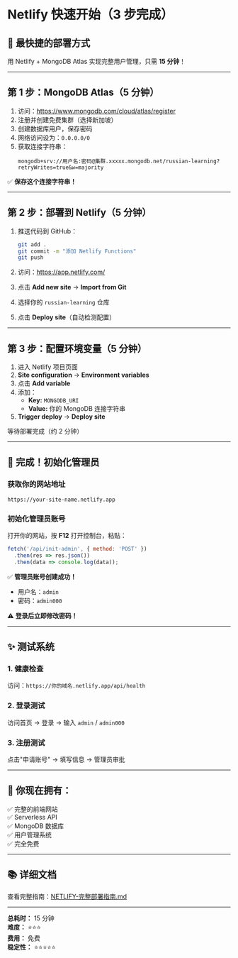 # Netlify 快速开始（3 步完成）

## 🚀 最快捷的部署方式

用 Netlify + MongoDB Atlas 实现完整用户管理，只需 **15 分钟**！

---

## 第 1 步：MongoDB Atlas（5 分钟）

1. 访问：https://www.mongodb.com/cloud/atlas/register
2. 注册并创建免费集群（选择新加坡）
3. 创建数据库用户，保存密码
4. 网络访问设为：`0.0.0.0/0`
5. 获取连接字符串：
   ```
   mongodb+srv://用户名:密码@集群.xxxxx.mongodb.net/russian-learning?retryWrites=true&w=majority
   ```

✅ **保存这个连接字符串！**

---

## 第 2 步：部署到 Netlify（5 分钟）

1. 推送代码到 GitHub：
   ```bash
   git add .
   git commit -m "添加 Netlify Functions"
   git push
   ```

2. 访问：https://app.netlify.com/
3. 点击 **Add new site** → **Import from Git**
4. 选择你的 `russian-learning` 仓库
5. 点击 **Deploy site**（自动检测配置）

---

## 第 3 步：配置环境变量（5 分钟）

1. 进入 Netlify 项目页面
2. **Site configuration** → **Environment variables**
3. 点击 **Add variable**
4. 添加：
   - **Key:** `MONGODB_URI`
   - **Value:** 你的 MongoDB 连接字符串
5. **Trigger deploy** → **Deploy site**

等待部署完成（约 2 分钟）

---

## 🎉 完成！初始化管理员

### 获取你的网站地址
```
https://your-site-name.netlify.app
```

### 初始化管理员账号

打开你的网站，按 **F12** 打开控制台，粘贴：

```javascript
fetch('/api/init-admin', { method: 'POST' })
  .then(res => res.json())
  .then(data => console.log(data));
```

✅ **管理员账号创建成功！**
- 用户名：`admin`
- 密码：`admin000`

⚠️ **登录后立即修改密码！**

---

## ✨ 测试系统

### 1. 健康检查
访问：`https://你的域名.netlify.app/api/health`

### 2. 登录测试
访问首页 → 登录 → 输入 `admin` / `admin000`

### 3. 注册测试
点击"申请账号" → 填写信息 → 管理员审批

---

## 🎊 你现在拥有：

✅ 完整的前端网站  
✅ Serverless API  
✅ MongoDB 数据库  
✅ 用户管理系统  
✅ 完全免费  

---

## 📚 详细文档

查看完整指南：[NETLIFY-完整部署指南.md](./NETLIFY-完整部署指南.md)

---

**总耗时：** 15 分钟  
**难度：** ⭐⭐⭐  
**费用：** 免费  
**稳定性：** ⭐⭐⭐⭐⭐

